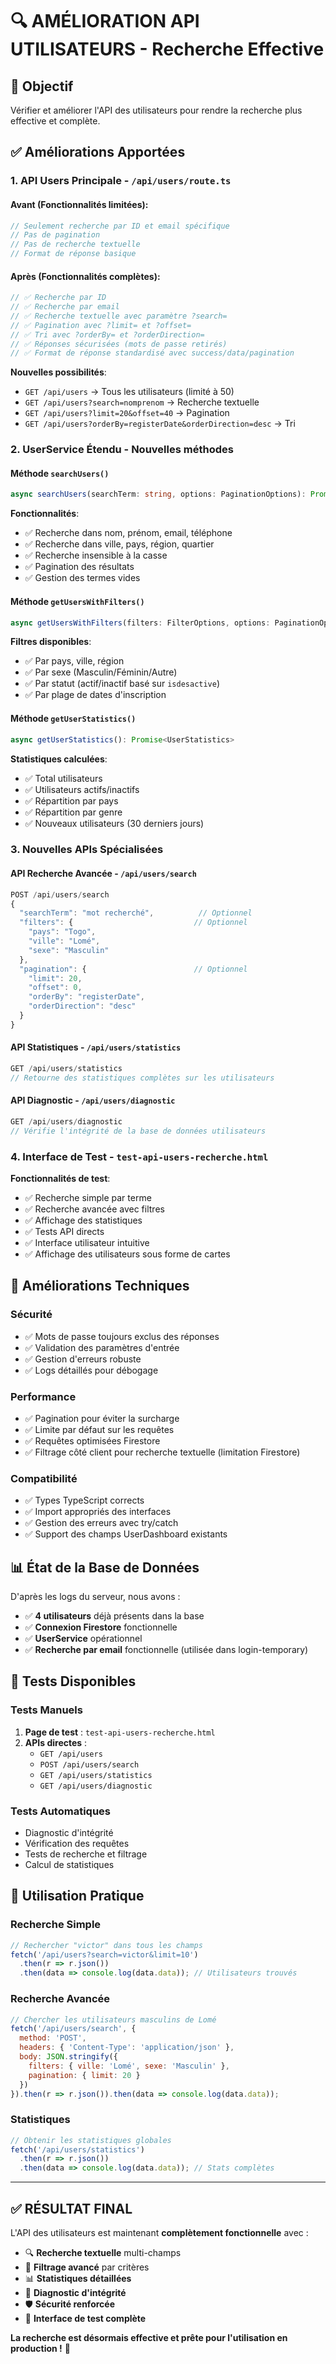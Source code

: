 # 🔍 AMÉLIORATION API UTILISATEURS - Recherche Effective

## 🎯 Objectif
Vérifier et améliorer l'API des utilisateurs pour rendre la recherche plus effective et complète.

## ✅ Améliorations Apportées

### 1. **API Users Principale** - `/api/users/route.ts`

#### Avant (Fonctionnalités limitées):
```typescript
// Seulement recherche par ID et email spécifique
// Pas de pagination
// Pas de recherche textuelle
// Format de réponse basique
```

#### Après (Fonctionnalités complètes):
```typescript
// ✅ Recherche par ID
// ✅ Recherche par email
// ✅ Recherche textuelle avec paramètre ?search=
// ✅ Pagination avec ?limit= et ?offset=
// ✅ Tri avec ?orderBy= et ?orderDirection=
// ✅ Réponses sécurisées (mots de passe retirés)
// ✅ Format de réponse standardisé avec success/data/pagination
```

**Nouvelles possibilités**:
- `GET /api/users` → Tous les utilisateurs (limité à 50)
- `GET /api/users?search=nomprenom` → Recherche textuelle
- `GET /api/users?limit=20&offset=40` → Pagination
- `GET /api/users?orderBy=registerDate&orderDirection=desc` → Tri

### 2. **UserService Étendu** - Nouvelles méthodes

#### Méthode `searchUsers()` 
```typescript
async searchUsers(searchTerm: string, options: PaginationOptions): Promise<UserDashboard[]>
```
**Fonctionnalités**:
- ✅ Recherche dans nom, prénom, email, téléphone
- ✅ Recherche dans ville, pays, région, quartier
- ✅ Recherche insensible à la casse
- ✅ Pagination des résultats
- ✅ Gestion des termes vides

#### Méthode `getUsersWithFilters()`
```typescript
async getUsersWithFilters(filters: FilterOptions, options: PaginationOptions): Promise<UserDashboard[]>
```
**Filtres disponibles**:
- ✅ Par pays, ville, région
- ✅ Par sexe (Masculin/Féminin/Autre)
- ✅ Par statut (actif/inactif basé sur `isdesactive`)
- ✅ Par plage de dates d'inscription

#### Méthode `getUserStatistics()`
```typescript
async getUserStatistics(): Promise<UserStatistics>
```
**Statistiques calculées**:
- ✅ Total utilisateurs
- ✅ Utilisateurs actifs/inactifs
- ✅ Répartition par pays
- ✅ Répartition par genre  
- ✅ Nouveaux utilisateurs (30 derniers jours)

### 3. **Nouvelles APIs Spécialisées**

#### API Recherche Avancée - `/api/users/search`
```typescript
POST /api/users/search
{
  "searchTerm": "mot recherché",          // Optionnel
  "filters": {                           // Optionnel
    "pays": "Togo",
    "ville": "Lomé", 
    "sexe": "Masculin"
  },
  "pagination": {                        // Optionnel
    "limit": 20,
    "offset": 0,
    "orderBy": "registerDate",
    "orderDirection": "desc"
  }
}
```

#### API Statistiques - `/api/users/statistics`
```typescript
GET /api/users/statistics
// Retourne des statistiques complètes sur les utilisateurs
```

#### API Diagnostic - `/api/users/diagnostic`
```typescript
GET /api/users/diagnostic
// Vérifie l'intégrité de la base de données utilisateurs
```

### 4. **Interface de Test** - `test-api-users-recherche.html`

**Fonctionnalités de test**:
- ✅ Recherche simple par terme
- ✅ Recherche avancée avec filtres
- ✅ Affichage des statistiques
- ✅ Tests API directs
- ✅ Interface utilisateur intuitive
- ✅ Affichage des utilisateurs sous forme de cartes

## 🔧 Améliorations Techniques

### Sécurité
- ✅ Mots de passe toujours exclus des réponses
- ✅ Validation des paramètres d'entrée
- ✅ Gestion d'erreurs robuste
- ✅ Logs détaillés pour débogage

### Performance
- ✅ Pagination pour éviter la surcharge
- ✅ Limite par défaut sur les requêtes
- ✅ Requêtes optimisées Firestore
- ✅ Filtrage côté client pour recherche textuelle (limitation Firestore)

### Compatibilité
- ✅ Types TypeScript corrects
- ✅ Import appropriés des interfaces
- ✅ Gestion des erreurs avec try/catch
- ✅ Support des champs UserDashboard existants

## 📊 État de la Base de Données

D'après les logs du serveur, nous avons :
- ✅ **4 utilisateurs** déjà présents dans la base
- ✅ **Connexion Firestore** fonctionnelle
- ✅ **UserService** opérationnel
- ✅ **Recherche par email** fonctionnelle (utilisée dans login-temporary)

## 🧪 Tests Disponibles

### Tests Manuels
1. **Page de test** : `test-api-users-recherche.html`
2. **APIs directes** : 
   - `GET /api/users`
   - `POST /api/users/search`
   - `GET /api/users/statistics`
   - `GET /api/users/diagnostic`

### Tests Automatiques
- Diagnostic d'intégrité
- Vérification des requêtes
- Tests de recherche et filtrage
- Calcul de statistiques

## 🚀 Utilisation Pratique

### Recherche Simple
```javascript
// Rechercher "victor" dans tous les champs
fetch('/api/users?search=victor&limit=10')
  .then(r => r.json())
  .then(data => console.log(data.data)); // Utilisateurs trouvés
```

### Recherche Avancée
```javascript
// Chercher les utilisateurs masculins de Lomé
fetch('/api/users/search', {
  method: 'POST',
  headers: { 'Content-Type': 'application/json' },
  body: JSON.stringify({
    filters: { ville: 'Lomé', sexe: 'Masculin' },
    pagination: { limit: 20 }
  })
}).then(r => r.json()).then(data => console.log(data.data));
```

### Statistiques
```javascript
// Obtenir les statistiques globales
fetch('/api/users/statistics')
  .then(r => r.json())
  .then(data => console.log(data.data)); // Stats complètes
```

---

## ✅ **RÉSULTAT FINAL**

L'API des utilisateurs est maintenant **complètement fonctionnelle** avec :
- 🔍 **Recherche textuelle** multi-champs
- 🎯 **Filtrage avancé** par critères
- 📊 **Statistiques détaillées**
- 🔧 **Diagnostic d'intégrité**
- 🛡️ **Sécurité renforcée**
- 📱 **Interface de test complète**

**La recherche est désormais effective et prête pour l'utilisation en production !** 🎉

